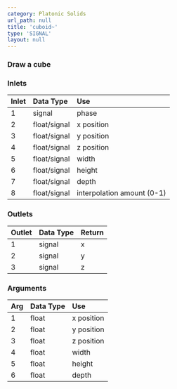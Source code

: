 ```yaml
---
category: Platonic Solids
url_path: null
title: 'cuboid~'
type: 'SIGNAL'
layout: null
---
```


### Draw a cube

### Inlets

| Inlet | Data Type    | Use                        |
|:------|:-------------|:---------------------------|
| 1     | signal       | phase                      |
| 2     | float/signal | x position                 |
| 3     | float/signal | y position                 |
| 4     | float/signal | z position                 |
| 5     | float/signal | width                      |
| 6     | float/signal | height                     |
| 7     | float/signal | depth                      |
| 8     | float/signal | interpolation amount (0-1) |

### Outlets

| Outlet | Data Type | Return |
|:-------|:----------|:-------|
| 1      | signal    | x      |
| 2      | signal    | y      |
| 3      | signal    | z      |

### Arguments

| Arg | Data Type | Use        |
|:----|:----------|:-----------|
| 1   | float     | x position |
| 2   | float     | y position |
| 3   | float     | z position |
| 4   | float     | width      |
| 5   | float     | height     |
| 6   | float     | depth      |
